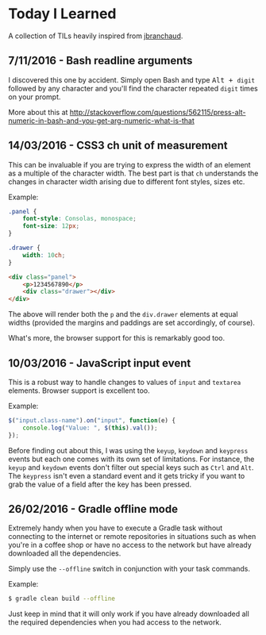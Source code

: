 # Today I Learned

A collection of TILs heavily inspired from [jbranchaud](https://github.com/jbranchaud/til).

## 7/11/2016 - Bash readline arguments

I discovered this one by accident. Simply open Bash and type <kbd>Alt + `digit`</kbd> followed by any character and you'll find the character repeated `digit` times on your prompt.

More about this at http://stackoverflow.com/questions/562115/press-alt-numeric-in-bash-and-you-get-arg-numeric-what-is-that

## 14/03/2016 - CSS3 ch unit of measurement

This can be invaluable if you are trying to express the width of an element as a multiple of the character width.
The best part is that `ch` understands the changes in character width arising due to different font styles, sizes etc.

Example:

```css
.panel {
    font-style: Consolas, monospace;
    font-size: 12px;
}

.drawer {
    width: 10ch;
}
```

```html
<div class="panel">
    <p>1234567890</p>
    <div class="drawer"></div>
</div>
```

The above will render both the `p` and the `div.drawer` elements at equal widths (provided the margins and paddings are set accordingly, of course).

What's more, the browser support for this is remarkably good too.

## 10/03/2016 - JavaScript input event

This is a robust way to handle changes to values of `input` and `textarea` elements. Browser support is excellent too. 

Example:

```javascript
$("input.class-name").on("input", function(e) {
    console.log("Value: ", $(this).val());
});
```

Before finding out about this, I was using the `keyup`, `keydown` and `keypress` events but each one comes with its own set of limitations. For instance, the `keyup` and `keydown` events don't filter out special keys such as `Ctrl` and `Alt`. The `keypress` isn't even a standard event and it gets tricky if you want to grab the value of a field after the key has been pressed.

## 26/02/2016 - Gradle offline mode

Extremely handy when you have to execute a Gradle task without connecting to the internet or remote repositories in situations such as when you're in a coffee shop or have no access to the network but have already downloaded all the dependencies. 

Simply use the `--offline` switch in conjunction with your task commands. 

Example:

```bash
$ gradle clean build --offline
```

Just keep in mind that it will only work if you have already downloaded all the required dependencies when you had access to the network. 
